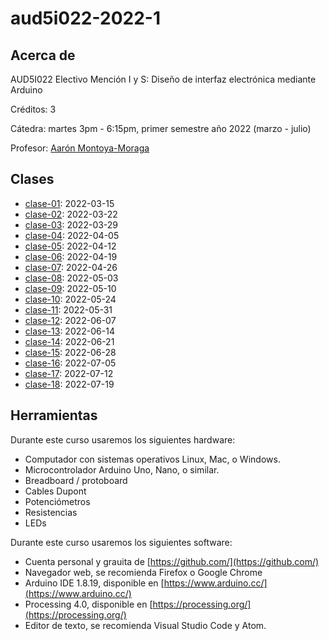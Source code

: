 # aud5i022-2022-1

## Acerca de

AUD5I022 Electivo Mención I y S: Diseño de interfaz electrónica mediante Arduino

Créditos: 3

Cátedra: martes 3pm - 6:15pm, primer semestre año 2022 (marzo - julio)

Profesor: [Aarón Montoya-Moraga](https://github.com/montoyamoraga/)

## Clases

* [clase-01](clases/clase-01/): 2022-03-15
* [clase-02](clases/clase-02/): 2022-03-22
* [clase-03](clases/clase-03/): 2022-03-29
* [clase-04](clases/clase-04/): 2022-04-05
* [clase-05](clases/clase-05/): 2022-04-12
* [clase-06](clases/clase-06/): 2022-04-19
* [clase-07](clases/clase-07/): 2022-04-26
* [clase-08](clases/clase-08/): 2022-05-03
* [clase-09](clases/clase-09/): 2022-05-10
* [clase-10](clases/clase-10/): 2022-05-24
* [clase-11](clases/clase-11/): 2022-05-31
* [clase-12](clases/clase-12/): 2022-06-07
* [clase-13](clases/clase-13/): 2022-06-14
* [clase-14](clases/clase-14/): 2022-06-21
* [clase-15](clases/clase-15/): 2022-06-28
* [clase-16](clases/clase-16/): 2022-07-05
* [clase-17](clases/clase-17/): 2022-07-12
* [clase-18](clases/clase-18/): 2022-07-19

## Herramientas

Durante este curso usaremos los siguientes hardware:

* Computador con sistemas operativos Linux, Mac, o Windows.
* Microcontrolador Arduino Uno, Nano, o similar.
* Breadboard / protoboard
* Cables Dupont
* Potenciómetros
* Resistencias
* LEDs

Durante este curso usaremos los siguientes software:

* Cuenta personal y grauita de [https://github.com/](https://github.com/)
* Navegador web, se recomienda Firefox o Google Chrome
* Arduino IDE 1.8.19, disponible en [https://www.arduino.cc/](https://www.arduino.cc/)
* Processing 4.0, disponible en [https://processing.org/](https://processing.org/)
* Editor de texto, se recomienda Visual Studio Code y Atom.